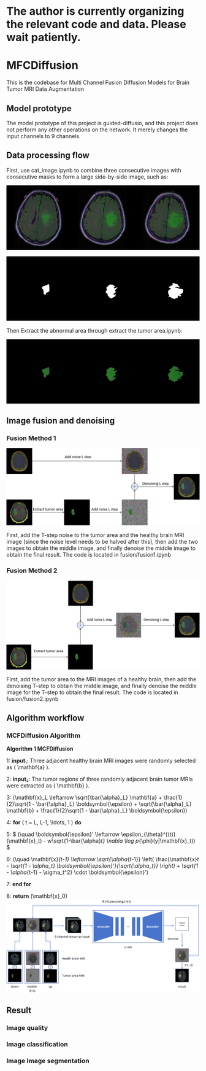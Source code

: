 #  The author is currently organizing the relevant code and data. Please wait patiently.
# MFCDiffusion
 This is the codebase for Multi Channel Fusion Diffusion Models for Brain Tumor MRI Data Augmentation
## Model prototype
 The model prototype of this project is guided-diffusio, and this project does not perform any other operations on the network. It merely changes the input channels to 9 channels.
 
## Data processing flow
First, use cat_image.ipynb to combine three consecutive images with consecutive masks to form a large side-by-side image, such as:

![img](./img/img1.png)

![img](./img/img2.png)

Then Extract the abnormal area through extract the tumor area.ipynb:

![img](./img/img3.png)

## Image fusion and denoising

### Fusion Method 1
![img](./img/img4.png)

First, add the T-step noise to the tumor area and the healthy brain MRI image (since the noise level needs to be halved after this), then add the two images to obtain the middle image, and finally denoise the middle image to obtain the final result.
The code is located in fusion/fusion1.ipynb

### Fusion Method 2
![img](./img/img5.png)

First, add the tumor area to the MRI images of a healthy brain, then add the denoising T-step to obtain the middle image, and finally denoise the middle image for the T-step to obtain the final result.
The code is located in fusion/fusion2.ipynb

## Algorithm workflow
### MCFDiffusion Algorithm


**Algorithm 1 MCFDiffusion**

1: **input**₁: Three adjacent healthy brain MRI images were randomly selected as \( \mathbf{a} \).

2: **input**₂: The tumor regions of three randomly adjacent brain tumor MRIs were extracted as \( \mathbf{b} \).

3: \(\mathbf{x}_L \leftarrow \sqrt{\bar{\alpha}_L} \mathbf{a} + \frac{1}{2}\sqrt{1 - \bar{\alpha}_L} \boldsymbol{\epsilon} + \sqrt{\bar{\alpha}_L} \mathbf{b} + \frac{1}{2}\sqrt{1 - \bar{\alpha}_L} \boldsymbol{\epsilon}\)

4: **for** \( t = L, L-1, \ldots, 1 \) **do**

5: $ \(\quad \boldsymbol{\epsilon}' \leftarrow \epsilon_{\theta}^{(t)}(\mathbf{x}_t) - w\sqrt{1-\bar{\alpha}_t} \nabla \log p_{\phi}(y|\mathbf{x}_t)\) $

6: \(\quad \mathbf{x}_{t-1} \leftarrow \sqrt{\alpha_{t-1}} \left( \frac{\mathbf{x}_t - \sqrt{1 - \alpha_t} \boldsymbol{\epsilon}'}{\sqrt{\alpha_t}} \right) + \sqrt{1 - \alpha_{t-1} - \sigma_t^2} \cdot \boldsymbol{\epsilon}'\)

7: **end for**

8: **return** \(\mathbf{x}_0\)
![img](./img/img6.png)
## Result

### Image quality

### Image classification

### Image Image segmentation
